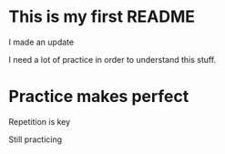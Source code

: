 # This is my first README

I made an update

I need a lot of practice in order to understand this stuff.

# Practice makes perfect

Repetition is key

Still practicing
